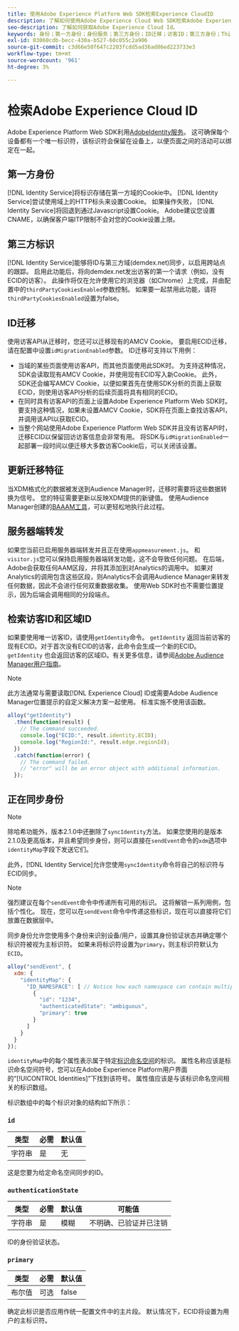 ```yaml
---
title: 使用Adobe Experience Platform Web SDK检索Experience CloudID
description: 了解如何使用Adobe Experience Cloud Web SDK检索Adobe Experience Platform ID(ECID)。
seo-description: 了解如何获取Adobe Experience Cloud Id。
keywords: 身份；第一方身份；身份服务；第三方身份；ID迁移；访客ID；第三方身份；ThirdPartyCookiesEnabled;idMigrationEnabled;getIdentity；同步身份；sendEvent;identityMap；主；EID；身份命名空间；命名空间ID;authenticationState;hashEnabled;
exl-id: 03060cdb-becc-430a-b527-60c055c2a906
source-git-commit: c3d66e50f647c2203fcdd5ad36ad86ed223733e3
workflow-type: tm+mt
source-wordcount: '961'
ht-degree: 3%

---
```


# 检索Adobe Experience Cloud ID

Adobe Experience Platform Web SDK利用[AdobeIdentity服务](../../identity-service/ecid.md)。 这可确保每个设备都有一个唯一标识符，该标识符会保留在设备上，以便页面之间的活动可以绑定在一起。

## 第一方身份

[!DNL Identity Service]将标识存储在第一方域的Cookie中。 [!DNL Identity Service]尝试使用域上的HTTP标头来设置Cookie。 如果操作失败， [!DNL Identity Service]将回退到通过Javascript设置Cookie。 Adobe建议您设置CNAME，以确保客户端ITP限制不会对您的Cookie设置上限。

## 第三方标识

[!DNL Identity Service]能够将ID与第三方域(demdex.net)同步，以启用跨站点的跟踪。 启用此功能后，将向demdex.net发出访客的第一个请求（例如，没有ECID的访客）。 此操作将仅在允许使用它的浏览器（如Chrome）上完成，并由配置中的`thirdPartyCookiesEnabled`参数控制。 如果要一起禁用此功能，请将`thirdPartyCookiesEnabled`设置为false。

## ID迁移

使用访客API从迁移时，您还可以迁移现有的AMCV Cookie。 要启用ECID迁移，请在配置中设置`idMigrationEnabled`参数。 ID迁移可支持以下用例：

* 当域的某些页面使用访客API，而其他页面使用此SDK时。 为支持这种情况，SDK会读取现有AMCV Cookie，并使用现有ECID写入新Cookie。 此外，SDK还会编写AMCV Cookie，以便如果首先在使用SDK分析的页面上获取ECID，则使用访客API分析的后续页面将具有相同的ECID。
* 在同时具有访客API的页面上设置Adobe Experience Platform Web SDK时。 要支持这种情况，如果未设置AMCV Cookie，SDK将在页面上查找访客API，并调用该API以获取ECID。
* 当整个网站使用Adobe Experience Platform Web SDK并且没有访客API时，迁移ECID以保留回访访客信息会非常有用。 将SDK与`idMigrationEnabled`一起部署一段时间以便迁移大多数访客Cookie后，可以关闭该设置。

## 更新迁移特征

当XDM格式化的数据被发送到Audience Manager时，迁移时需要将这些数据转换为信号。 您的特征需要更新以反映XDM提供的新键值。 使用Audience Manager创建的[BAAAM工具](https://experienceleague.adobe.com/docs/audience-manager/user-guide/reference/bulk-management-tools/bulk-management-intro.html#getting-started-with-bulk-management)，可以更轻松地执行此过程。

## 服务器端转发

如果您当前已启用服务器端转发并且正在使用`appmeasurement.js`。 和`visitor.js`您可以保持启用服务器端转发功能，这不会导致任何问题。 在后端，Adobe会获取任何AAM区段，并将其添加到对Analytics的调用中。 如果对Analytics的调用包含这些区段，则Analytics不会调用Audience Manager来转发任何数据，因此不会进行任何双重数据收集。 使用Web SDK时也不需要位置提示，因为后端会调用相同的分段端点。

## 检索访客ID和区域ID

如果要使用唯一访客ID，请使用`getIdentity`命令。 `getIdentity` 返回当前访客的现有ECID。对于首次没有ECID的访客，此命令会生成一个新的ECID。 `getIdentity` 也会返回访客的区域ID。有关更多信息，请参阅[Adobe Audience Manager用户指南](https://experienceleague.adobe.com/docs/audience-manager/user-guide/api-and-sdk-code/dcs/dcs-api-reference/dcs-regions.html)。

>[!NOTE]
>
>此方法通常与需要读取[!DNL Experience Cloud] ID或需要Adobe Audience Manager位置提示的自定义解决方案一起使用。 标准实施不使用该函数。

```javascript
alloy("getIdentity")
  .then(function(result) {
    // The command succeeded.
    console.log("ECID:", result.identity.ECID);
    console.log("RegionId:", result.edge.regionId);
  })
  .catch(function(error) {
    // The command failed.
    // "error" will be an error object with additional information.
  });
```

## 正在同步身份

>[!NOTE]
>
>除哈希功能外，版本2.1.0中还删除了`syncIdentity`方法。 如果您使用的是版本2.1.0及更高版本，并且希望同步身份，则可以直接在`sendEvent`命令的`xdm`选项中`identityMap`字段下发送它们。

此外，[!DNL Identity Service]允许您使用`syncIdentity`命令将自己的标识符与ECID同步。

>[!NOTE]
>
>强烈建议在每个`sendEvent`命令中传递所有可用的标识。 这将解锁一系列用例，包括个性化。 现在，您可以在`sendEvent`命令中传递这些标识，现在可以直接将它们放置在数据层中。

同步身份允许您使用多个身份来识别设备/用户，设置其身份验证状态并确定哪个标识符被视为主标识符。 如果未将标识符设置为`primary`，则主标识符默认为`ECID`。

```javascript
alloy("sendEvent", {
  xdm: {
    "identityMap": {
      "ID_NAMESPACE": [ // Notice how each namespace can contain multiple identifiers.
        {
          "id": "1234",
          "authenticatedState": "ambiguous",
          "primary": true
        }
      ]
    }
  }
});
```

`identityMap`中的每个属性表示属于特定[标识命名空间](../../identity-service/namespaces.md)的标识。 属性名称应该是标识命名空间符号，您可以在Adobe Experience Platform用户界面的“[!UICONTROL Identities]”下找到该符号。 属性值应该是与该标识命名空间相关的标识数组。

标识数组中的每个标识对象的结构如下所示：

### `id`

| **类型** | **必需** | **默认值** |
| -------- | ------------ | ----------------- |
| 字符串 | 是 | 无 |

这是您要为给定命名空间同步的ID。

### `authenticationState`

| **类型** | **必需** | **默认值** | **可能值** |
| -------- | ------------ | ----------------- | ------------------------------------ |
| 字符串 | 是 | 模糊 | 不明确、已验证并已注销 |

ID的身份验证状态。

### `primary`

| **类型** | **必需** | **默认值** |
| -------- | ------------ | ----------------- |
| 布尔值 | 可选 | false |

确定此标识是否应用作统一配置文件中的主片段。 默认情况下，ECID将设置为用户的主标识符。
